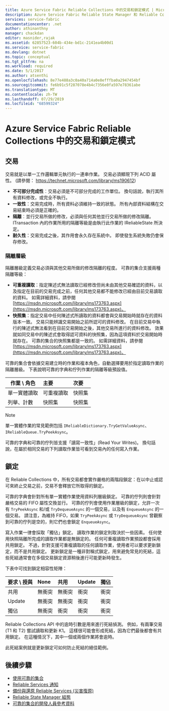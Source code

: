 ```yaml
---
title: Azure Service Fabric Reliable Collections 中的交易和鎖定模式 | Microsoft Docs
description: Azure Service Fabric Reliable State Manager 和 Reliable Collections 交易和鎖定。
services: service-fabric
documentationcenter: .net
author: athinanthny
manager: chackdan
editor: masnider,rajak
ms.assetid: 62857523-604b-434e-bd1c-2141ea4b00d1
ms.service: service-fabric
ms.devlang: dotnet
ms.topic: conceptual
ms.tgt_pltfrm: na
ms.workload: required
ms.date: 5/1/2017
ms.author: atsenthi
ms.openlocfilehash: 8e77e488a3c0a40a714a0e8efffba0a2947454bf
ms.sourcegitcommit: fe6b91c5f287078e4b4c7356e0fa597e78361abe
ms.translationtype: MT
ms.contentlocale: zh-TW
ms.lasthandoff: 07/29/2019
ms.locfileid: "68599324"
---
```

# <a name="transactions-and-lock-modes-in-azure-service-fabric-reliable-collections"></a>Azure Service Fabric Reliable Collections 中的交易和鎖定模式

## <a name="transaction"></a>交易
交易就是以單一工作邏輯單元執行的一連串作業。
交易必須顯現下列 ACID 屬性。 (請參閱： https://technet.microsoft.com/library/ms190612)
* **不可部分完成性**︰交易必須是不可部分完成的工作單位。 換句話說，執行其所有資料修改，或完全不執行。
* **一致性**：交易完成時，所有資料必須維持一致的狀態。 所有內部資料結構在交易結束時必須是正確的。
* **隔離**︰並行交易所做的修改，必須與任何其他並行交易所做的修改隔離。 ITransaction 內的作業所用的隔離等級是由執行此作業的 IReliableState 所決定。
* **耐久性**：交易完成之後，其作用會永久存在系統中。 即使發生系統失敗仍會保存修改。

### <a name="isolation-levels"></a>隔離層級
隔離層級定義交易必須與其他交易所做的修改隔離的程度。
可靠的集合支援兩種隔離等級：

* **可重複讀取**：指定陳述式無法讀取已經修改但尚未由其他交易確認的資料，以及指定在目前的交易完成之前，任何其他交易都不能修改已經由目前交易讀取的資料。 如需詳細資料，請參閱 [https://msdn.microsoft.com/library/ms173763.aspx](https://msdn.microsoft.com/library/ms173763.aspx)。
* **快照集**：指定交易中任何陳述式所讀取的資料都會與交易開始時就存在的資料版本一致。
  交易只能辨識交易開始之前所認可的資料修改。
  在目前交易中執行的陳述式無法看到在目前交易開始之後，其他交易所進行的資料修改。
  效果就如同交易中的陳述式會取得認可資料的快照集，因為這項資料於交易開始時就存在。
  可靠的集合的快照集都是一致的。
  如需詳細資料，請參閱 [https://msdn.microsoft.com/library/ms173763.aspx](https://msdn.microsoft.com/library/ms173763.aspx)。

可靠的集合會依據交易建立時的作業和複本角色，自動選擇要用於指定讀取作業的隔離層級。
下表說明可靠的字典和佇列作業的隔離等級預設值。

| 作業 \ 角色 | 主要 | 次要 |
| --- |:--- |:--- |
| 單一實體讀取 |可重複讀取 |快照集 |
| 列舉、計數 |快照集 |快照集 |

> [!NOTE]
> 單一實體作業的常見範例包括 `IReliableDictionary.TryGetValueAsync`、`IReliableQueue.TryPeekAsync`。
> 

可靠的字典和可靠的佇列皆支援「讀寫一致性」(Read Your Writes)。
換句話說，在屬於相同交易的下列讀取作業皆可看到交易內的任何寫入作業。

## <a name="locks"></a>鎖定
在 Reliable Collections 中，所有交易都會實作嚴格的兩階段鎖定：在以中止或認可來終止交易之前，交易不會釋放它所取得的鎖定。

可靠的字典會針對所有單一實體作業使用資料列層級鎖定。
可靠的佇列則會針對嚴格交易的 FIFO 屬性交換並行。
可靠的佇列會使用作業層級的鎖定，允許一次有 `TryPeekAsync` 和/或 `TryDequeueAsync` 的一個交易，以及有 `EnqueueAsync` 的一個交易。
請注意，為維持 FIFO，如果 `TryPeekAsync` 或 `TryDequeueAsync` 曾觀察到可靠的佇列是空的，則它們也會鎖定 `EnqueueAsync`。

寫入作業一律會採取「獨佔」鎖定。
讀取作業的鎖定則取決於一些因素。
任何使用快照隔離所完成的讀取作業都是無鎖定的。
任何可重複讀取作業預設都會採用共用鎖定。
不過，針對支援可重複讀取的任何讀取作業，使用者可以要求更新鎖定，而不是共用鎖定。
更新鎖定是一種非對稱式鎖定，用來避免常見的死結，這些死結通常會在多個交易鎖定資源稍後進行可能更新時發生。

下表中可找到鎖定相容性矩陣：

| 要求 \ 授與 | None | 共用 | Update | 獨佔 |
| --- |:--- |:--- |:--- |:--- |
| 共用 |無衝突 |無衝突 |衝突 |衝突 |
| Update |無衝突 |無衝突 |衝突 |衝突 |
| 獨佔 |無衝突 |衝突 |衝突 |衝突 |

Reliable Collections API 中的逾時引數是用來進行死結偵測。
例如，有兩筆交易 (T1 和 T2) 嘗試讀取和更新 K1。
這樣很可能會形成死結，因為它們最後都會有共用鎖定。
在這種情況下，其中一個或兩個作業將會逾時。

此死結案例就是更新鎖定可如何防止死結的絕佳範例。

## <a name="next-steps"></a>後續步驟
* [使用可靠的集合](service-fabric-work-with-reliable-collections.md)
* [Reliable Services 通知](service-fabric-reliable-services-notifications.md)
* [備份與還原 Reliable Services (災害復原)](service-fabric-reliable-services-backup-restore.md)
* [Reliable State Manager 組態](service-fabric-reliable-services-configuration.md)
* [可靠的集合的開發人員參考資料](https://msdn.microsoft.com/library/azure/microsoft.servicefabric.data.collections.aspx)

